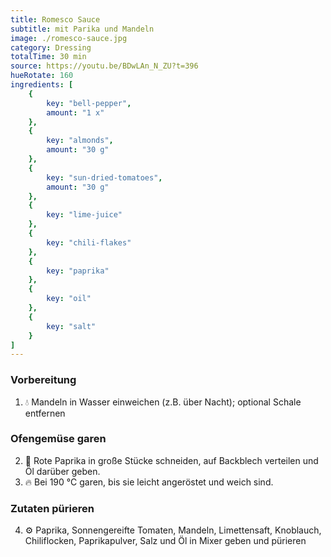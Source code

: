 ```yaml
---
title: Romesco Sauce
subtitle: mit Parika und Mandeln
image: ./romesco-sauce.jpg
category: Dressing
totalTime: 30 min
source: https://youtu.be/BDwLAn_N_ZU?t=396
hueRotate: 160
ingredients: [
    {
        key: "bell-pepper",
        amount: "1 x"
    },
    {
        key: "almonds",
        amount: "30 g"
    },
    {
        key: "sun-dried-tomatoes",
        amount: "30 g"
    },
    {
        key: "lime-juice"
    },
    {
        key: "chili-flakes"
    },
    {
        key: "paprika"
    },
    {
        key: "oil"
    },
    {
        key: "salt"
    }
]
---
```


### Vorbereitung

1. 💧 Mandeln in Wasser einweichen (z.B. über Nacht); optional Schale entfernen

### Ofengemüse garen

2. 🔪 Rote Paprika in große Stücke schneiden, auf Backblech verteilen und Öl darüber geben.
3. 🔥 Bei 190 °C garen, bis sie leicht angeröstet und weich sind.

### Zutaten pürieren

4. ⚙️ Paprika, Sonnengereifte Tomaten, Mandeln, Limettensaft, Knoblauch, Chiliflocken, Paprikapulver, Salz und Öl in Mixer geben und pürieren